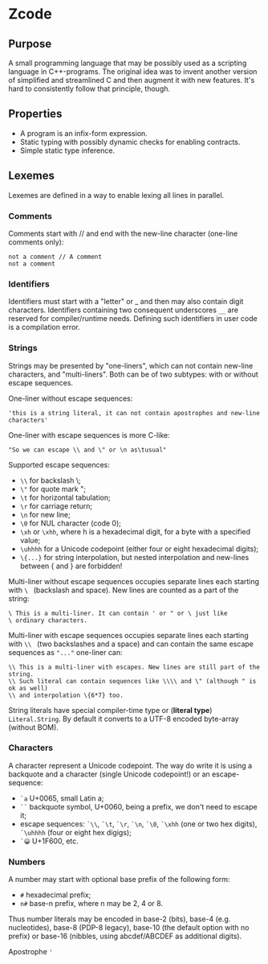 # Zcode

## Purpose

A small programming language that may be possibly used as a scripting language in C++-programs. 
The original idea was to invent another version of simplified and streamlined C and then augment it with new features.
It's hard to consistently follow that principle, though.


## Properties

* A program is an infix-form expression.
* Static typing with possibly dynamic checks for enabling contracts.
* Simple static type inference.


## Lexemes

Lexemes are defined in a way to enable lexing all lines in parallel.

### Comments

Comments start with // and end with the new-line character (one-line comments only):

```
not a comment // A comment
not a comment
```

### Identifiers

Identifiers must start with a "letter" or _ and then may also contain digit characters.
Identifiers containing two consequent underscores `__` are reserved for compiler/runtime needs.
Defining such identifiers in user code is a compilation error.

### Strings

Strings may be presented by "one-liners", which can not contain new-line characters, and "multi-liners".
Both can be of two subtypes: with or without escape sequences.

One-liner without escape sequences:

```
'this is a string literal, it can not contain apostrophes and new-line characters'
```

One-liner with escape sequences is more C-like:

```
"So we can escape \\ and \" or \n as\tusual"
```

Supported escape sequences:

* `\\` for backslash \\;
* `\"` for quote mark ";
* `\t` for horizontal tabulation;
* `\r` for carriage return;
* `\n` for new line;
* `\0` for NUL character (code 0);
* `\xh` or `\xhh`, where h is a hexadecimal digit, for a byte with a specified value;
* `\uhhhh` for a Unicode codepoint (either four or eight hexadecimal digits);
* `\{...}` for string interpolation, but nested interpolation and new-lines between \{ and \} are forbidden!

Multi-liner without escape sequences occupies separate lines each starting with `\ ` (backslash and space).
New lines are counted as a part of the string:

```
\ This is a multi-liner. It can contain ' or " or \ just like
\ ordinary characters.
```

Multi-liner with escape sequences occupies separate lines each starting with `\\ ` (two backslashes and a space) and can contain the same escape sequences as `"..."` one-liner can:

```
\\ This is a multi-liner with escapes. New lines are still part of the string.
\\ Such literal can contain sequences like \\\\ and \" (although " is ok as well)
\\ and interpolation \{6*7} too.
```

String literals have special compiler-time type or (**literal type**) `Literal.String`.
By default it converts to a UTF-8 encoded byte-array (without BOM).

### Characters

A character represent a Unicode codepoint.
The way do write it is using a backquote and a character (single Unicode codepoint!) or an escape-sequence:

* ``` `a ``` U+0065, small Latin a;
* ``` `` ``` backquote symbol, U+0060, being a prefix, we don't need to escape it;
* escape sequences: ``` `\\ ```, ``` `\t ```, ``` `\r ```, ``` `\n ```, ``` `\0 ```, ``` `\xhh ``` (one or two hex digits), ``` `\uhhhh ``` (four or eight hex digigs);
* ``` `😀 ``` U+1F600, etc.

### Numbers

A number may start with optional base prefix of the following form:

* `#` hexadecimal prefix;
* `n#` base-n prefix, where n may be 2, 4 or 8.

Thus number literals may be encoded in base-2 (bits), base-4 (e.g. nucleotides), base-8 (PDP-8 legacy), base-10 (the default option with no prefix) or base-16 (nibbles, using abcdef/ABCDEF as additional digits).

Apostrophe `'` 
